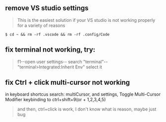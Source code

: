 ## remove VS studio settings
> This is the easiest solution if your VS studio is not working properly for a variety of reasons

```
$ cd ~ && rm -rf .vscode && rm -rf .config/Code
```

## fix terminal not working, try:

> f1--open user settings-- search "terminal"-- "terminal>Integrated:Inherit Env" select it 

## fix Ctrl + click multi-cursor not working

in keyboard shortcus search: multiCursor, and settings, Toggle Multi-Cursor Modifier keybinding to ctrl+shift+9(or + 1,2,3,4,5)

> and then, ctrl+click is work, I don't know what is reason, maybe just bug
